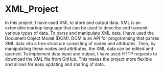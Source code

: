 # XML_Project
In this project, I have used XML to store and output data. XML is an extensible markup language that can be used to describe and transmit various types of data.
To parse and manipulate XML data, I have used the Document Object Model (DOM). DOM is an API for programming that parses XML data into a tree structure consisting of nodes and attributes. 
Then, by manipulating these nodes and attributes, the XML data can be edited and queried.
To implement data input and output, I have used HTTP requests to download the XML file from GitHub. This makes the project more flexible and allows for easy updating and sharing of data.
